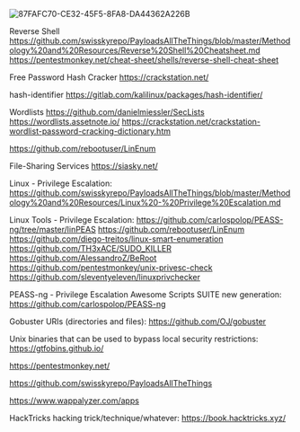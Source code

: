 ![87FAFC70-CE32-45F5-8FA8-DA44362A226B](https://user-images.githubusercontent.com/87951795/126915552-127cb983-1670-4561-957f-65f449103882.gif)


Reverse Shell
https://github.com/swisskyrepo/PayloadsAllTheThings/blob/master/Methodology%20and%20Resources/Reverse%20Shell%20Cheatsheet.md
https://pentestmonkey.net/cheat-sheet/shells/reverse-shell-cheat-sheet

Free Password Hash Cracker
https://crackstation.net/

hash-identifier
https://gitlab.com/kalilinux/packages/hash-identifier/

Wordlists
https://github.com/danielmiessler/SecLists
https://wordlists.assetnote.io/
https://crackstation.net/crackstation-wordlist-password-cracking-dictionary.htm


https://github.com/rebootuser/LinEnum

File-Sharing Services 
https://siasky.net/

Linux - Privilege Escalation:
https://github.com/swisskyrepo/PayloadsAllTheThings/blob/master/Methodology%20and%20Resources/Linux%20-%20Privilege%20Escalation.md

Linux Tools - Privilege Escalation:
https://github.com/carlospolop/PEASS-ng/tree/master/linPEAS
https://github.com/rebootuser/LinEnum
https://github.com/diego-treitos/linux-smart-enumeration
https://github.com/TH3xACE/SUDO_KILLER
https://github.com/AlessandroZ/BeRoot
https://github.com/pentestmonkey/unix-privesc-check
https://github.com/sleventyeleven/linuxprivchecker

PEASS-ng - Privilege Escalation Awesome Scripts SUITE new generation:
https://github.com/carlospolop/PEASS-ng

Gobuster URIs (directories and files): 
https://github.com/OJ/gobuster

Unix binaries that can be used to bypass local security restrictions:
https://gtfobins.github.io/

https://pentestmonkey.net/

https://github.com/swisskyrepo/PayloadsAllTheThings

https://www.wappalyzer.com/apps

HackTricks hacking trick/technique/whatever:
https://book.hacktricks.xyz/
